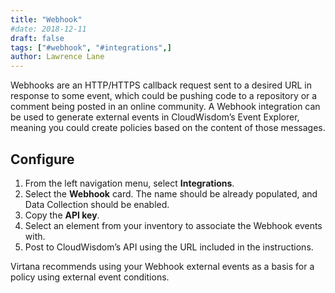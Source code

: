 ```yaml
---
title: "Webhook"
#date: 2018-12-11
draft: false
tags: ["#webhook", "#integrations",]
author: Lawrence Lane
---
```

Webhooks are an HTTP/HTTPS callback request sent to a desired URL in response to some event, which could be pushing code to a repository or a comment being posted in an online community. A Webhook integration can be used to generate external events in CloudWisdom’s Event Explorer, meaning you could create policies based on the content of those messages.

## Configure

1. From the left navigation menu, select **Integrations**.
2. Select the **Webhook** card. The name should be already populated, and Data Collection should be enabled.
3. Copy the **API key**.  
4. Select an element from your inventory to associate the Webhook events with.
5. Post to CloudWisdom’s API using the URL included in the instructions.

Virtana recommends using your Webhook external events as a basis for a policy using external event conditions.
